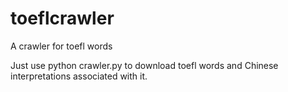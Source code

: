# toeflcrawler
A crawler for toefl words

Just use python crawler.py to download toefl words and Chinese interpretations associated with it.
